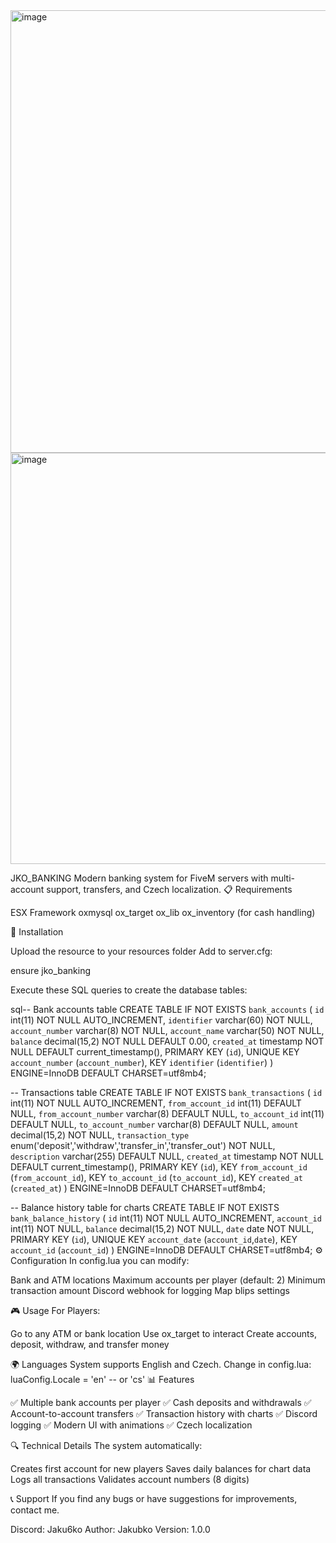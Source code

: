<img width="1205" height="708" alt="image" src="https://github.com/user-attachments/assets/bead1bd9-c05f-4f2b-8fdf-75f27c5fc5ea" />
<img width="539" height="658" alt="image" src="https://github.com/user-attachments/assets/0d5b3dc4-1376-453b-a658-87cbb88ba736" />



JKO_BANKING
Modern banking system for FiveM servers with multi-account support, transfers, and Czech localization.
📋 Requirements

ESX Framework
oxmysql
ox_target
ox_lib
ox_inventory (for cash handling)

🔧 Installation

Upload the resource to your resources folder
Add to server.cfg:

ensure jko_banking

Execute these SQL queries to create the database tables:

sql-- Bank accounts table
CREATE TABLE IF NOT EXISTS `bank_accounts` (
  `id` int(11) NOT NULL AUTO_INCREMENT,
  `identifier` varchar(60) NOT NULL,
  `account_number` varchar(8) NOT NULL,
  `account_name` varchar(50) NOT NULL,
  `balance` decimal(15,2) NOT NULL DEFAULT 0.00,
  `created_at` timestamp NOT NULL DEFAULT current_timestamp(),
  PRIMARY KEY (`id`),
  UNIQUE KEY `account_number` (`account_number`),
  KEY `identifier` (`identifier`)
) ENGINE=InnoDB DEFAULT CHARSET=utf8mb4;

-- Transactions table
CREATE TABLE IF NOT EXISTS `bank_transactions` (
  `id` int(11) NOT NULL AUTO_INCREMENT,
  `from_account_id` int(11) DEFAULT NULL,
  `from_account_number` varchar(8) DEFAULT NULL,
  `to_account_id` int(11) DEFAULT NULL,
  `to_account_number` varchar(8) DEFAULT NULL,
  `amount` decimal(15,2) NOT NULL,
  `transaction_type` enum('deposit','withdraw','transfer_in','transfer_out') NOT NULL,
  `description` varchar(255) DEFAULT NULL,
  `created_at` timestamp NOT NULL DEFAULT current_timestamp(),
  PRIMARY KEY (`id`),
  KEY `from_account_id` (`from_account_id`),
  KEY `to_account_id` (`to_account_id`),
  KEY `created_at` (`created_at`)
) ENGINE=InnoDB DEFAULT CHARSET=utf8mb4;

-- Balance history table for charts
CREATE TABLE IF NOT EXISTS `bank_balance_history` (
  `id` int(11) NOT NULL AUTO_INCREMENT,
  `account_id` int(11) NOT NULL,
  `balance` decimal(15,2) NOT NULL,
  `date` date NOT NULL,
  PRIMARY KEY (`id`),
  UNIQUE KEY `account_date` (`account_id`,`date`),
  KEY `account_id` (`account_id`)
) ENGINE=InnoDB DEFAULT CHARSET=utf8mb4;
⚙️ Configuration
In config.lua you can modify:

Bank and ATM locations
Maximum accounts per player (default: 2)
Minimum transaction amount
Discord webhook for logging
Map blips settings

🎮 Usage
For Players:

Go to any ATM or bank location
Use ox_target to interact
Create accounts, deposit, withdraw, and transfer money

🌍 Languages
System supports English and Czech. Change in config.lua:
luaConfig.Locale = 'en' -- or 'cs'
📊 Features

✅ Multiple bank accounts per player
✅ Cash deposits and withdrawals
✅ Account-to-account transfers
✅ Transaction history with charts
✅ Discord logging
✅ Modern UI with animations
✅ Czech localization

🔍 Technical Details
The system automatically:

Creates first account for new players
Saves daily balances for chart data
Logs all transactions
Validates account numbers (8 digits)

📞 Support
If you find any bugs or have suggestions for improvements, contact me.

Discord: Jaku6ko
Author: Jakubko
Version: 1.0.0
